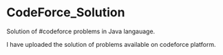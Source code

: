 # CodeForce_Solution
Solution of #codeforce problems in Java langauage.

I have uploaded the solution of problems available on codeforce platform.
